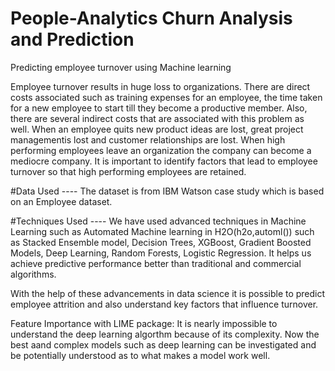 # People-Analytics Churn Analysis and Prediction
Predicting employee turnover using Machine learning

Employee turnover results in huge loss to organizations. There are direct costs associated such as training expenses for an employee, the time taken for a new employee to start till they become a productive member. Also, there are several indirect costs that are associated with this problem as well. When an employee quits new product ideas are lost, great project managementis lost and customer relationships are lost. When high performing employees leave an organization the company can become a mediocre company. It is important to identify factors that lead to employee turnover so that high performing employees are retained.

#Data Used ----
The dataset is from IBM Watson case study which is based on an Employee dataset. 

#Techniques Used ----
We have used advanced techniques in Machine Learning such as Automated Machine learning in H2O(h2o,automl()) such as  Stacked Ensemble model, Decision Trees, XGBoost, Gradient Boosted Models, Deep Learning, Random Forests, Logistic Regression. It helps us achieve predictive performance better than traditional and commercial algorithms. 

With the help of these advancements in data science it is possible to predict employee attrition and also understand key factors that influence turnover.

Feature Importance with LIME package: It is nearly impossible to understand the deep learning algorthm because of its complexity. Now the best aand complex models such as deep learning can be investigated and be potentially understood as to what makes a model work well.
